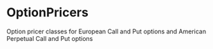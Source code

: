 # OptionPricers
Option pricer classes for European Call and Put options and American Perpetual Call and Put options
